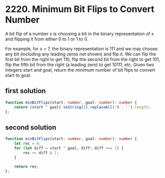 # 2220. Minimum Bit Flips to Convert Number

A bit flip of a number x is choosing a bit in the binary representation of x and flipping it from either 0 to 1 or 1 to 0.

For example, for x = 7, the binary representation is 111 and we may choose any bit (including any leading zeros not shown) and flip it. We can flip the first bit from the right to get 110, flip the second bit from the right to get 101, flip the fifth bit from the right (a leading zero) to get 10111, etc.
Given two integers start and goal, return the minimum number of bit flips to convert start to goal.

## first solution

```ts
function minBitFlips(start: number, goal: number): number {
    return (start ^ goal).toString(2).replaceAll('0', '').length;
};
```

## second solution

```ts
function minBitFlips(start: number, goal: number): number {
    let res = 0;
    for (let diff = start ^ goal; diff; diff >>= 1) {
        res += diff & 1;
    }

    return res;
};
```
